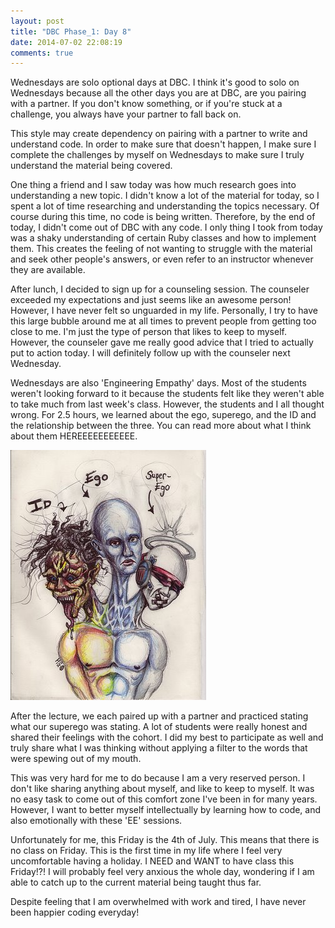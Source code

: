 ```yaml
---
layout: post
title: "DBC Phase_1: Day 8"
date: 2014-07-02 22:08:19
comments: true
---
```


Wednesdays are solo optional days at DBC. I think it's good to solo on Wednesdays because all the other days you are at DBC, are you pairing with a partner. If you don't know something, or if you're stuck at a challenge, you always have your partner to fall back on. 

This style may create dependency on pairing with a partner to write and understand code. In order to make sure that doesn't happen, I make sure I complete the challenges by myself on Wednesdays to make sure I truly understand the material being covered.

One thing a friend and I saw today was how much research goes into understanding a new topic. I didn't know a lot of the material for today, so I spent a lot of time researching and understanding the topics necessary. Of course during this time, no code is being written. Therefore, by the end of today, I didn't come out of DBC with any code. I only thing I took from today was a shaky understanding of certain Ruby classes and how to implement them. This creates the feeling of not wanting to struggle with the material and seek other people's answers, or even refer to an instructor whenever they are available.

After lunch, I decided to sign up for a counseling session. The counseler exceeded my expectations and just seems like an awesome person! However, I have never felt so unguarded in my life. Personally, I try to have this large bubble around me at all times to prevent people from getting too close to me. I'm just the type of person that likes to keep to myself. However, the counseler gave me really good advice that I tried to actually put to action today. I will definitely follow up with the counseler next Wednesday.

Wednesdays are also 'Engineering Empathy' days. Most of the students weren't looking forward to it because the students felt like they weren't able to take much from last week's class. However, the students and I all thought wrong. For 2.5 hours, we learned about the ego, superego, and the ID and the relationship between the three. You can read more about what I think about them HEREEEEEEEEEEE.

![alt text](/assets/img/ego.jpg "The ID, ego, and superego")

After the lecture, we each paired up with a partner and practiced stating what our superego was stating. A lot of students were really honest and shared their feelings with the cohort. I did my best to participate as well and truly share what I was thinking without applying a filter to the words that were spewing out of my mouth. 

This was very hard for me to do because I am a very reserved person. I don't like sharing anything about myself, and like to keep to myself. It was no easy task to come out of this comfort zone I've been in for many years. However, I want to better myself intellectually by learning how to code, and also emotionally with these 'EE' sessions.

Unfortunately for me, this Friday is the 4th of July. This means that there is no class on Friday. This is the first time in my life where I feel very uncomfortable having a holiday. I NEED and WANT to have class this Friday!?! I will probably feel very anxious the whole day, wondering if I am able to catch up to the current material being taught thus far.

Despite feeling that I am overwhelmed with work and tired, I have never been happier coding everyday!